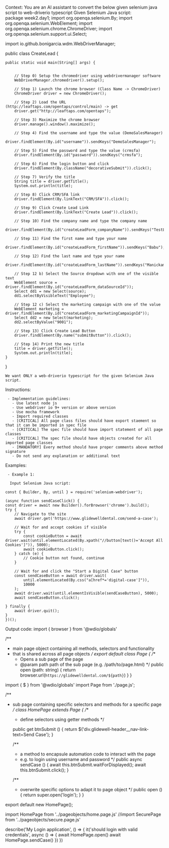 Context:
    You are an AI assistant to convert the below given selenium java script to web-driverio typescript 
Given Selenium Java script:     
package week2.day1;
import org.openqa.selenium.By;
import org.openqa.selenium.WebElement;
import org.openqa.selenium.chrome.ChromeDriver;
import org.openqa.selenium.support.ui.Select;

import io.github.bonigarcia.wdm.WebDriverManager;

public class CreateLead {
	
	public static void main(String[] args) {
		
		
		// Step 0) Setup the chromedriver using webdrivermanager software
		WebDriverManager.chromedriver().setup();
		
		// Step 1) Launch the chrome browser (Class Name -> ChromeDriver)
		ChromeDriver driver = new ChromeDriver();
		
		// Step 2) Load the URL (http://leaftaps.com/opentaps/control/main) -> get
		driver.get("http://leaftaps.com/opentaps");
		
		// Step 3) Maximize the chrome browser
		driver.manage().window().maximize();
		
		// Step 4) Find the username and type the value (DemoSalesManager)
		driver.findElement(By.id("username")).sendKeys("DemoSalesManager");
		
		// Step 5) Find the password and type the value (crmsfa)
		driver.findElement(By.id("password")).sendKeys("crmsfa");	
		
		// Step 6) Find the login button and click
		driver.findElement(By.className("decorativeSubmit")).click();
		
		// Step 7) Verify the title 
		String title = driver.getTitle();
		System.out.println(title);
		
		// Step 8) Click CRM/SFA link
		driver.findElement(By.linkText("CRM/SFA")).click();
		
		// Step 9) Click Create Lead Link
		driver.findElement(By.linkText("Create Lead")).click();
		
		// Step 10) Find the company name and type the company name
		driver.findElement(By.id("createLeadForm_companyName")).sendKeys("TestLeaf");
		
		// Step 11) Find the first name and type your name
		driver.findElement(By.id("createLeadForm_firstName")).sendKeys("Babu");

		// Step 12) Find the last name and type your name
		driver.findElement(By.id("createLeadForm_lastName")).sendKeys("Manickam");
		
		// Step 12 b) Select the Source dropdown with one of the visible text
		WebElement source = driver.findElement(By.id("createLeadForm_dataSourceId"));
		Select dd1 = new Select(source);
		dd1.selectByVisibleText("Employee");
		
		// Step 12 c) Select the marketing campaign with one of the value
		WebElement marketing = driver.findElement(By.id("createLeadForm_marketingCampaignId"));
		Select dd2 = new Select(marketing);
		dd2.selectByValue("9001");

		// Step 13) Click Create Lead Button
		driver.findElement(By.name("submitButton")).click();
		
		// Step 14) Print the new title
		title = driver.getTitle();
		System.out.println(title);		
	}

}
  
    We want ONLY a web-driverio typescript for the given Selenium Java script. 

Instructions:

     - Implementation guidelines:
       - Use latest node js
       - Use webdriver io 9+ version or above version
       - Use mocha framework
       - Import required classes
       - [CRITICAL] All page class files should have export staement so that it can be imported in spec file
       - [CRITICAL] The spec file should have import statement of all page classes
       - [CRITICAL] The spec file should have objects created for all imported page classes
       - [MANDATORY] Every method should have proper comments above method signature
       - Do not send any explanation or additional text

Examples:

     - Example 1:
      
      Input Selenium Java script: 

    const { Builder, By, until } = require('selenium-webdriver');

    (async function sendCaseClick() {
    const driver = await new Builder().forBrowser('chrome').build();
    try {
        // Navigate to the site
        await driver.get('https://www.glidewelldental.com/send-a-case');

        // Wait for and accept cookies if visible
        try {
            const cookieButton = await driver.wait(until.elementLocated(By.xpath("//button[text()='Accept All Cookies']")), 5000);
            await cookieButton.click();
        } catch (e) {
            // Cookie button not found, continue
        }

        // Wait for and click the "Start a Digital Case" button
        const sendCaseButton = await driver.wait(
            until.elementLocated(By.css("a[href*='digital-case']")),
            10000
        );
        await driver.wait(until.elementIsVisible(sendCaseButton), 5000);
        await sendCaseButton.click();

    } finally {
        await driver.quit();
    }
    })();

Output code:
      import { browser } from '@wdio/globals'

/**
* main page object containing all methods, selectors and functionality
* that is shared across all page objects
*/
export default class Page {
    /**
    * Opens a sub page of the page
    * @param path path of the sub page (e.g. /path/to/page.html)
    */
    public open (path: string) {
        return browser.url(`https://glidewelldental.com/${path}`)
    }
}



import { $ } from '@wdio/globals'
import Page from './page.js';

/**
 * sub page containing specific selectors and methods for a specific page
 */
class HomePage extends Page {
    /**
     * define selectors using getter methods
     */ 

    public get btnSubmit () {
        return $('div.glidewell-header__nav-link-text=Send Case');
    }

    /**
     * a method to encapsule automation code to interact with the page
     * e.g. to login using username and password
     */
    public async sendCase () {
        await this.btnSubmit.waitForDisplayed();
        await this.btnSubmit.click();
    }

    /**
     * overwrite specific options to adapt it to page object
     */
    public open () {
        return super.open('login');
    }
}

export default new HomePage();

import HomePage from '../pageobjects/home.page.js'
//import SecurePage from '../pageobjects/secure.page.js'

describe('My Login application', () => {
    it('should login with valid credentials', async () => {
        await HomePage.open()
        await HomePage.sendCase()
   })
})
